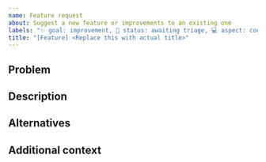 ```yaml
---
name: Feature request
about: Suggest a new feature or improvements to an existing one
labels: "✨ goal: improvement, 🚦 status: awaiting triage, 💻 aspect: code, 🟩 priority: low"
title: "[Feature] <Replace this with actual title>"
---
```


## Problem

<!-- Describe a problem solved by this feature; or delete the section entirely. -->

## Description

<!-- Describe the feature and how it solves the problem. -->

## Alternatives

<!-- Describe any alternative solutions or features you have considered. How is this feature better? -->

## Additional context

<!-- Add any other context about the feature here; or delete the section entirely. -->
